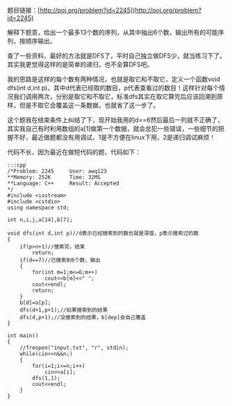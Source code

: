 <!--
.. title: POJ 2245 Lotto C++版
.. slug: poj-2245
.. date: 2013-04-07T05:40:30+08:00
.. tags:
.. link:
.. description:
.. type: text
-->

题目链接：[http://poj.org/problem?id=2245](http://poj.org/problem?id=2245)


解释下题意，给出一个最多13个数的序列，从其中抽出6个数，输出所有的可能序列，按顺序输出。

查了一些资料，最好的方法就是DFS了，平时自己独立做DFS少，就当练习下了。其实我更觉得这样的是简单的递归，也不全算DFS吧。

我的思路是这样的每个数有两种情况，也就是取它和不取它，定义一个函数void dfs(int d,int p)，其中d代表已经取的数目，p代表查看过的数目！这样针对每个情况我们调用两次，分别是取它和不取它，标准dfs其实在取它算完后应该回溯到原样，但是不取它会覆盖这一条数据，也就省了这一步了。

这个题我在结束条件上纠结了下，现开始我用的d==6然后最后一列就不正确了，其实我自己有时利用数组的a[1]做第一个数据，就会总犯一些错误，一些细节的把握不好，最近做题都没有用调试，1是不方便在linux下用，2是递归调试麻烦！

代码不长，因为最近在做短代码的题，代码如下：

	:::cpp
	/*Problem: 2245		User: awq123
	**Memory: 252K		Time: 32MS
	**Language: C++		Result: Accepted
	*/
	#include <iostream>
	#include <cstdio>
	using namespace std;

	int n,i,j,a[14],b[7];

	void dfs(int d,int p)//d表示已经搜索到的数也就是深度，p表示搜索过的数
	{
		if(p>n+1)//搜索完，结束
			return;
		if(d==7)//已搜索到6个数，输出
		{
			for(int m=1;m<=6;m++)
				cout<<b[m]<<" ";
			cout<<endl;
			return;
		}
		b[d]=a[p];
		dfs(d+1,p+1);//如果搜索到的结果
		dfs(d,p+1);//没搜索到的结果，b[dep]会自己覆盖
	}

	int main()
	{
		//freopen("input.txt", "r", stdin); 
		while(cin>>n&&n;)
		{
			for(i=1;i<=n;i++)
				cin>>a[i];
			dfs(1,1);
			cout<<endl;
		}
	}
